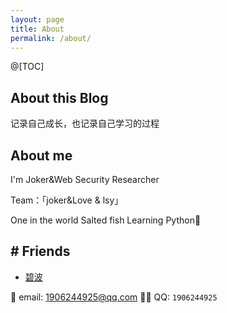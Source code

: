 ```yaml
---
layout: page
title: About
permalink: /about/
---
```


@[TOC]

## About this Blog
记录自己成长，也记录自己学习的过程

## About me
I'm Joker&Web Security Researcher

Team：「joker&Love & lsy」

 One in the world Salted fish
 Learning Python🏃

## # Friends
- [碧波](https://6o9.im/)

📧 email: <1906244925@qq.com>
💂‍♂️ QQ: `1906244925`
